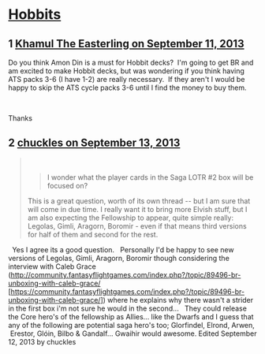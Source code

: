 # [Hobbits](https://community.fantasyflightgames.com/topic/90193-hobbits/)

## 1 [Khamul The Easterling on September 11, 2013](https://community.fantasyflightgames.com/topic/90193-hobbits/?do=findComment&comment=863275)

Do you think Amon Din is a must for Hobbit decks?  I'm going to get BR and am excited to make Hobbit decks, but was wondering if you think having ATS packs 3-6 (I have 1-2) are really necessary.  If they aren't I would be happy to skip the ATS cycle packs 3-6 until I find the money to buy them.  

 

Thanks 

## 2 [chuckles on September 13, 2013](https://community.fantasyflightgames.com/topic/90193-hobbits/?do=findComment&comment=864776)

>  
> 
> > I wonder what the player cards in the Saga LOTR #2 box will be focused on?
> 
> This is a great question, worth of its own thread -- but I am sure that will come in due time. I really want it to bring more Elvish stuff, but I am also expecting the Fellowship to appear, quite simple really: Legolas, Gimli, Aragorn, Boromir - even if that means third versions for half of them and second for the rest.

 
Yes I agree its a good question.
 
Personally I'd be happy to see new versions of Legolas, Gimli, Aragorn, Boromir though considering the interview with Caleb Grace (http://community.fantasyflightgames.com/index.php?/topic/89496-br-unboxing-with-caleb-grace/ [https://community.fantasyflightgames.com/index.php?/topic/89496-br-unboxing-with-caleb-grace/]) where he explains why there wasn't a strider in the first box i'm not sure he would in the second...
 
They could release the Core hero's of the fellowship as Allies... like the Dwarfs and I guess that any of the following are potential saga hero's too; Glorfindel, Elrond, Arwen,  Erestor, Glóin, Bilbo & Gandalf... Gwaihir would awesome.
Edited September 12, 2013 by chuckles

